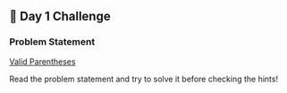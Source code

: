 ## 📌 Day 1 Challenge
### Problem Statement
[Valid Parentheses](https://leetcode.com/problems/valid-parentheses/)

Read the problem statement and try to solve it before checking the hints!